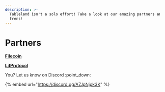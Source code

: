 ```yaml
---
description: >-
  Tableland isn't a solo effort! Take a look at our amazing partners and web3
  frens!
---
```


# Partners

****[**Filecoin**](https://filecoin.io)****

****[**LitProtocol**](https://litprotocol.com)****

You? Let us know on Discord :point\_down:

{% embed url="https://discord.gg/A7JpNjpk3K" %}
